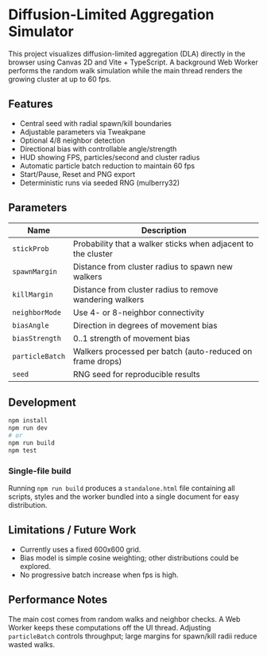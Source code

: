 # Diffusion-Limited Aggregation Simulator

This project visualizes diffusion-limited aggregation (DLA) directly in the browser using Canvas 2D and Vite + TypeScript.  A background Web Worker performs the random walk simulation while the main thread renders the growing cluster at up to 60 fps.

## Features

- Central seed with radial spawn/kill boundaries
- Adjustable parameters via Tweakpane
- Optional 4/8 neighbor detection
- Directional bias with controllable angle/strength
- HUD showing FPS, particles/second and cluster radius
- Automatic particle batch reduction to maintain 60 fps
- Start/Pause, Reset and PNG export
- Deterministic runs via seeded RNG (mulberry32)

## Parameters

| Name | Description |
| --- | --- |
| `stickProb` | Probability that a walker sticks when adjacent to the cluster |
| `spawnMargin` | Distance from cluster radius to spawn new walkers |
| `killMargin` | Distance from cluster radius to remove wandering walkers |
| `neighborMode` | Use 4- or 8-neighbor connectivity |
| `biasAngle` | Direction in degrees of movement bias |
| `biasStrength` | 0..1 strength of movement bias |
| `particleBatch` | Walkers processed per batch (auto-reduced on frame drops) |
| `seed` | RNG seed for reproducible results |

## Development

```bash
npm install
npm run dev
# or
npm run build
npm test
```

### Single-file build

Running `npm run build` produces a `standalone.html` file containing all scripts, styles and the worker bundled into a single document for easy distribution.

## Limitations / Future Work

- Currently uses a fixed 600x600 grid.
- Bias model is simple cosine weighting; other distributions could be explored.
- No progressive batch increase when fps is high.

## Performance Notes

The main cost comes from random walks and neighbor checks.  A Web Worker keeps these computations off the UI thread.  Adjusting `particleBatch` controls throughput; large margins for spawn/kill radii reduce wasted walks.
